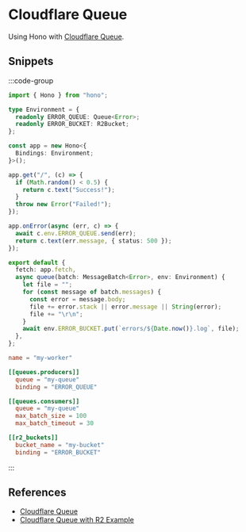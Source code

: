 # Cloudflare Queue

Using Hono with [Cloudflare Queue](https://developers.cloudflare.com/queues/).

## Snippets

:::code-group

```ts [index.ts]
import { Hono } from "hono";

type Environment = {
  readonly ERROR_QUEUE: Queue<Error>;
  readonly ERROR_BUCKET: R2Bucket;
};

const app = new Hono<{
  Bindings: Environment;
}>();

app.get("/", (c) => {
  if (Math.random() < 0.5) {
    return c.text("Success!");
  }
  throw new Error("Failed!");
});

app.onError(async (err, c) => {
  await c.env.ERROR_QUEUE.send(err);
  return c.text(err.message, { status: 500 });
});

export default {
  fetch: app.fetch,
  async queue(batch: MessageBatch<Error>, env: Environment) {
    let file = "";
    for (const message of batch.messages) {
      const error = message.body;
      file += error.stack || error.message || String(error);
      file += "\r\n";
    }
    await env.ERROR_BUCKET.put(`errors/${Date.now()}.log`, file);
  },
};
```

```toml [wrangler.toml]
name = "my-worker"

[[queues.producers]]
  queue = "my-queue"
  binding = "ERROR_QUEUE"

[[queues.consumers]]
  queue = "my-queue"
  max_batch_size = 100
  max_batch_timeout = 30

[[r2_buckets]]
  bucket_name = "my-bucket"
  binding = "ERROR_BUCKET"
```

:::

## References

- [Cloudflare Queue](https://developers.cloudflare.com/queues/)
- [Cloudflare Queue with R2 Example](https://developers.cloudflare.com/queues/examples/send-errors-to-r2/)

